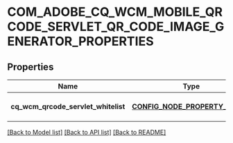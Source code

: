 # COM_ADOBE_CQ_WCM_MOBILE_QRCODE_SERVLET_QR_CODE_IMAGE_GENERATOR_PROPERTIES

## Properties
Name | Type | Description | Notes
------------ | ------------- | ------------- | -------------
**cq_wcm_qrcode_servlet_whitelist** | [**CONFIG_NODE_PROPERTY_ARRAY**](configNodePropertyArray.md) |  | [optional] [default to null]

[[Back to Model list]](../README.md#documentation-for-models) [[Back to API list]](../README.md#documentation-for-api-endpoints) [[Back to README]](../README.md)


